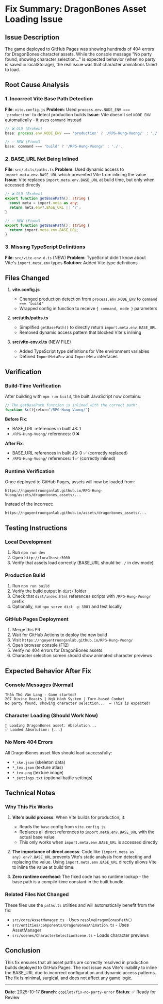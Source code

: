 # Fix Summary: DragonBones Asset Loading Issue

## Issue Description
The game deployed to GitHub Pages was showing hundreds of 404 errors for DragonBones character assets. While the console message "No party found, showing character selection..." is expected behavior (when no party is saved in localStorage), the real issue was that character animations failed to load.

## Root Cause Analysis

### 1. Incorrect Vite Base Path Detection
**File**: `vite.config.js`
**Problem**: Used `process.env.NODE_ENV === 'production'` to detect production builds
**Issue**: Vite doesn't set `NODE_ENV` automatically - it uses `command` instead

```javascript
// ❌ OLD (Broken)
base: process.env.NODE_ENV === 'production' ? '/RPG-Hung-Vuong/' : './',

// ✅ NEW (Fixed)
base: command === 'build' ? '/RPG-Hung-Vuong/' : './',
```

### 2. BASE_URL Not Being Inlined
**File**: `src/utils/paths.ts`
**Problem**: Used dynamic access to `import.meta.env.BASE_URL` which prevented Vite from inlining the value
**Issue**: Vite replaces `import.meta.env.BASE_URL` at build time, but only when accessed directly

```typescript
// ❌ OLD (Broken)
export function getBasePath(): string {
  const meta = import.meta as any;
  return meta.env?.BASE_URL || '/';
}

// ✅ NEW (Fixed)
export function getBasePath(): string {
  return import.meta.env.BASE_URL;
}
```

### 3. Missing TypeScript Definitions
**File**: `src/vite-env.d.ts` (NEW)
**Problem**: TypeScript didn't know about Vite's `import.meta.env` types
**Solution**: Added Vite type definitions

## Files Changed

1. **vite.config.js**
   - Changed production detection from `process.env.NODE_ENV` to `command === 'build'`
   - Wrapped config in function to receive `{ command, mode }` parameters

2. **src/utils/paths.ts**
   - Simplified `getBasePath()` to directly return `import.meta.env.BASE_URL`
   - Removed dynamic access pattern that blocked Vite's inlining

3. **src/vite-env.d.ts** (NEW FILE)
   - Added TypeScript type definitions for Vite environment variables
   - Defined `ImportMetaEnv` and `ImportMeta` interfaces

## Verification

### Build-Time Verification
After building with `npm run build`, the built JavaScript now contains:

```javascript
// The getBasePath function is inlined with the correct path:
function $r(){return"/RPG-Hung-Vuong/"}
```

**Before Fix**:
- BASE_URL references in built JS: 1
- `/RPG-Hung-Vuong/` references: 0 ❌

**After Fix**:
- BASE_URL references in built JS: 0 ✅ (correctly replaced)
- `/RPG-Hung-Vuong/` references: 1 ✅ (correctly inlined)

### Runtime Verification
Once deployed to GitHub Pages, assets will now be loaded from:
```
https://nguyentruonganlab.github.io/RPG-Hung-Vuong/assets/dragonbones_assets/...
```

Instead of the incorrect:
```
https://nguyentruonganlab.github.io/assets/dragonbones_assets/...
```

## Testing Instructions

### Local Development
1. Run `npm run dev`
2. Open `http://localhost:3000`
3. Verify that assets load correctly (BASE_URL should be `./` in dev mode)

### Production Build
1. Run `npm run build`
2. Verify the build output in `dist/` folder
3. Check that `dist/index.html` references scripts with `/RPG-Hung-Vuong/` prefix
4. Optionally, run `npx serve dist -p 3001` and test locally

### GitHub Pages Deployment
1. Merge this PR
2. Wait for GitHub Actions to deploy the new build
3. Visit `https://nguyentruonganlab.github.io/RPG-Hung-Vuong/`
4. Open browser console (F12)
5. Verify no 404 errors for DragonBones assets
6. Character selection screen should show animated character previews

## Expected Behavior After Fix

### Console Messages (Normal)
```
Thần Thú Văn Lang - Game started!
207 Divine Beasts | Ngũ Hành System | Turn-based Combat
No party found, showing character selection...  ← This is expected!
```

### Character Loading (Should Work Now)
```
🔄 Loading DragonBones asset: Absolution...
✅ Loaded Absolution: {...}
```

### No More 404 Errors
All DragonBones asset files should load successfully:
- `*_ske.json` (skeleton data)
- `*_tex.json` (texture atlas)
- `*_tex.png` (texture image)
- `*_settings.txt` (optional battle settings)

## Technical Notes

### Why This Fix Works

1. **Vite's build process**: When Vite builds for production, it:
   - Reads the `base` config from `vite.config.js`
   - Replaces all direct references to `import.meta.env.BASE_URL` with the actual base value
   - This only works when `import.meta.env.BASE_URL` is accessed directly

2. **The importance of direct access**: Code like `(import.meta as any).env?.BASE_URL` prevents Vite's static analysis from detecting and replacing the value. Using `import.meta.env.BASE_URL` directly allows Vite to inline the value at build time.

3. **Zero runtime overhead**: The fixed code has no runtime lookup - the base path is a compile-time constant in the built bundle.

### Related Files Not Changed
These files use the `paths.ts` utilities and will automatically benefit from the fix:
- `src/core/AssetManager.ts` - Uses `resolveDragonBonesPath()`
- `src/entities/components/DragonBonesAnimation.ts` - Uses AssetManager
- `src/scenes/CharacterSelectionScene.ts` - Loads character previews

## Conclusion

This fix ensures that all asset paths are correctly resolved in production builds deployed to GitHub Pages. The root issue was Vite's inability to inline the BASE_URL due to incorrect configuration and dynamic access patterns. The fix is minimal, surgical, and does not affect any game logic.

---

**Date**: 2025-10-17
**Branch**: `copilot/fix-no-party-error`
**Status**: ✅ Ready for Review
